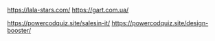 









https://lala-stars.com/
https://gart.com.ua/

https://powercodquiz.site/salesin-it/
https://powercodquiz.site/design-booster/

